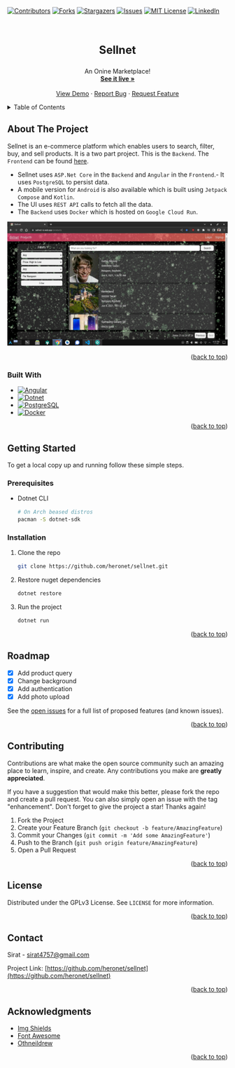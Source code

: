 <a name="readme-top"></a>

<!-- PROJECT SHIELDS -->

[![Contributors][contributors-shield]][contributors-url]
[![Forks][forks-shield]][forks-url]
[![Stargazers][stars-shield]][stars-url]
[![Issues][issues-shield]][issues-url]
[![MIT License][license-shield]][license-url]
[![LinkedIn][linkedin-shield]][linkedin-url]

<!-- PROJECT LOGO -->
<br />
<div align="center">
  <h3 align="center" style="font-size: 25px">Sellnet</h3>

  <p align="center">
    An Onine Marketplace!
    <br />
    <a href="https://sellnet-si.web.app"><strong>See it live »</strong></a>
    <br />
    <br />
    <a href="https://sellnet-si.web.app">View Demo</a>
    ·
    <a href="https://github.com/heronet/sellnet/issues">Report Bug</a>
    ·
    <a href="https://github.com/heronet/sellnet/issues">Request Feature</a>
  </p>
</div>

<!-- TABLE OF CONTENTS -->
<details>
  <summary>Table of Contents</summary>
  <ol>
    <li>
      <a href="#about-the-project">About The Project</a>
      <ul>
        <li><a href="#built-with">Built With</a></li>
      </ul>
    </li>
    <li>
      <a href="#getting-started">Getting Started</a>
      <ul>
        <li><a href="#prerequisites">Prerequisites</a></li>
        <li><a href="#installation">Installation</a></li>
      </ul>
    </li>
    <li><a href="#roadmap">Roadmap</a></li>
    <li><a href="#contributing">Contributing</a></li>
    <li><a href="#license">License</a></li>
    <li><a href="#contact">Contact</a></li>
    <li><a href="#acknowledgments">Acknowledgments</a></li>
  </ol>
</details>

<!-- ABOUT THE PROJECT -->

## About The Project

Sellnet is an e-commerce platform which enables users to search, filter, buy, and sell products. It is a two part project. This is the `Backend`. The `Frontend` can be found [here](https://github.com/heronet/ngsellnet).

- Sellnet uses `ASP.Net Core` in the `Backend` and `Angular` in the `Frontend`.- It uses `PostgreSQL` to persist data.
- A mobile version for `Android` is also available which is built using `Jetpack Compose` and `Kotlin`.
- The UI uses `REST API` calls to fetch all the data.
- The `Backend` uses `Docker` which is hosted on `Google Cloud Run`.

<!-- SCREENSHOT -->

[![Sellnet Screen Shot][screenshot]](https://sellnet-si.web.app)

<p align="right">(<a href="#readme-top">back to top</a>)</p>

### Built With

- [![Angular][angular.io]][angular-url]
- [![Dotnet][dotnet.microsoft.com]][dotnet-url]
- [![PostgreSQL][postgresql.org]][postgresql-url]
- [![Docker][docker.io]][docker-url]

<p align="right">(<a href="#readme-top">back to top</a>)</p>

<!-- GETTING STARTED -->

## Getting Started

To get a local copy up and running follow these simple steps.

### Prerequisites

- Dotnet CLI
  ```sh
  # On Arch beased distros
  pacman -S dotnet-sdk
  ```

### Installation

1. Clone the repo
   ```sh
   git clone https://github.com/heronet/sellnet.git
   ```
2. Restore nuget dependencies
   ```sh
   dotnet restore
   ```
3. Run the project
   ```sh
   dotnet run
   ```

<p align="right">(<a href="#readme-top">back to top</a>)</p>

<!-- ROADMAP -->

## Roadmap

- [x] Add product query
- [x] Change background
- [x] Add authentication
- [x] Add photo upload

See the [open issues](https://github.com/heronet/sellnet/issues) for a full list of proposed features (and known issues).

<p align="right">(<a href="#readme-top">back to top</a>)</p>

<!-- CONTRIBUTING -->

## Contributing

Contributions are what make the open source community such an amazing place to learn, inspire, and create. Any contributions you make are **greatly appreciated**.

If you have a suggestion that would make this better, please fork the repo and create a pull request. You can also simply open an issue with the tag "enhancement".
Don't forget to give the project a star! Thanks again!

1. Fork the Project
2. Create your Feature Branch (`git checkout -b feature/AmazingFeature`)
3. Commit your Changes (`git commit -m 'Add some AmazingFeature'`)
4. Push to the Branch (`git push origin feature/AmazingFeature`)
5. Open a Pull Request

<p align="right">(<a href="#readme-top">back to top</a>)</p>

<!-- LICENSE -->

## License

Distributed under the GPLv3 License. See `LICENSE` for more information.

<p align="right">(<a href="#readme-top">back to top</a>)</p>

<!-- CONTACT -->

## Contact

Sirat - sirat4757@gmail.com

Project Link: [https://github.com/heronet/sellnet](https://github.com/heronet/sellnet)

<p align="right">(<a href="#readme-top">back to top</a>)</p>

<!-- ACKNOWLEDGMENTS -->

## Acknowledgments

- [Img Shields](https://shields.io)
- [Font Awesome](https://fontawesome.com)
- [Othneildrew](https://github.com/othneildrew/Best-README-Template)

<p align="right">(<a href="#readme-top">back to top</a>)</p>

<!-- MARKDOWN LINKS & IMAGES -->
<!-- https://www.markdownguide.org/basic-syntax/#reference-style-links -->

[contributors-shield]: https://img.shields.io/github/contributors/heronet/sellnet.svg?style=for-the-badge
[contributors-url]: https://github.com/heronet/sellnet/graphs/contributors
[forks-shield]: https://img.shields.io/github/forks/heronet/sellnet.svg?style=for-the-badge
[forks-url]: https://github.com/heronet/sellnet/network/members
[stars-shield]: https://img.shields.io/github/stars/heronet/sellnet.svg?style=for-the-badge
[stars-url]: https://github.com/heronet/sellnet/stargazers
[issues-shield]: https://img.shields.io/github/issues/heronet/sellnet.svg?style=for-the-badge
[issues-url]: https://github.com/heronet/sellnet/issues
[license-shield]: https://img.shields.io/github/license/heronet/sellnet.svg?style=for-the-badge
[license-url]: https://github.com/heronet/sellnet/blob/master/LICENSE
[linkedin-shield]: https://img.shields.io/badge/-LinkedIn-black.svg?style=for-the-badge&logo=linkedin&colorB=555
[linkedin-url]: https://linkedin.com/in/siratul-islam
[screenshot]: images/scr.png
[angular.io]: https://img.shields.io/badge/Angular-DD0031?style=for-the-badge&logo=angular&logoColor=white
[angular-url]: https://angular.io/
[dotnet.microsoft.com]: https://img.shields.io/badge/Dotnet-512BD4?style=for-the-badge&logo=dotnet&logoColor=white
[dotnet-url]: https://dotnet.microsoft.com/apps/
[postgresql.org]: https://img.shields.io/badge/Postgresql-4169E1?style=for-the-badge&logo=postgresql&logoColor=white
[postgresql-url]: https://postgresql.org/
[docker.io]: https://img.shields.io/badge/Docker-2496ED?style=for-the-badge&logo=docker&logoColor=white
[docker-url]: https://docker.io/
